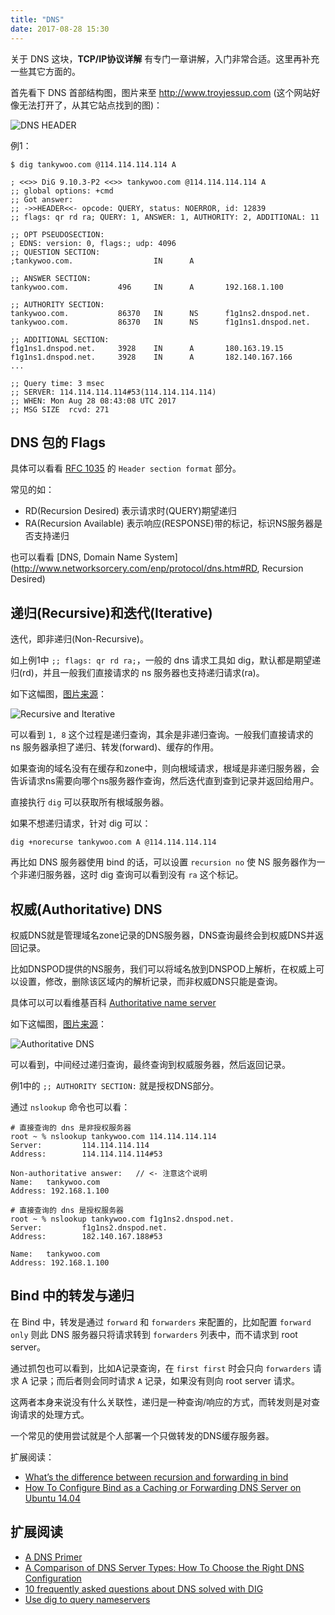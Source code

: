 ```yaml
---
title: "DNS"
date: 2017-08-28 15:30
---
```


关于 DNS 这块，<b>TCP/IP协议详解</b> 有专门一章讲解，入门非常合适。这里再补充一些其它方面的。

首先看下 DNS 首部结构图，图片来至 <http://www.troyjessup.com> (这个网站好像无法打开了，从其它站点找到的图)：

![DNS HEADER](https://tankywoo-wb.b0.upaiyun.com/dns/dns-header.jpg)

例1：

```
$ dig tankywoo.com @114.114.114.114 A

; <<>> DiG 9.10.3-P2 <<>> tankywoo.com @114.114.114.114 A
;; global options: +cmd
;; Got answer:
;; ->>HEADER<<- opcode: QUERY, status: NOERROR, id: 12839
;; flags: qr rd ra; QUERY: 1, ANSWER: 1, AUTHORITY: 2, ADDITIONAL: 11

;; OPT PSEUDOSECTION:
; EDNS: version: 0, flags:; udp: 4096
;; QUESTION SECTION:
;tankywoo.com.                  IN      A

;; ANSWER SECTION:
tankywoo.com.           496     IN      A       192.168.1.100

;; AUTHORITY SECTION:
tankywoo.com.           86370   IN      NS      f1g1ns2.dnspod.net.
tankywoo.com.           86370   IN      NS      f1g1ns1.dnspod.net.

;; ADDITIONAL SECTION:
f1g1ns1.dnspod.net.     3928    IN      A       180.163.19.15
f1g1ns1.dnspod.net.     3928    IN      A       182.140.167.166
...

;; Query time: 3 msec
;; SERVER: 114.114.114.114#53(114.114.114.114)
;; WHEN: Mon Aug 28 08:43:08 UTC 2017
;; MSG SIZE  rcvd: 271

```

## DNS 包的 Flags

具体可以看看 [RFC 1035](http://www.ietf.org/rfc/rfc1035.txt) 的 `Header section format` 部分。

常见的如：

- RD(Recursion Desired) 表示请求时(QUERY)期望递归
- RA(Recursion Available) 表示响应(RESPONSE)带的标记，标识NS服务器是否支持递归

也可以看看 [DNS, Domain Name System](http://www.networksorcery.com/enp/protocol/dns.htm#RD, Recursion Desired)


## 递归(Recursive)和迭代(Iterative)

迭代，即非递归(Non-Recursive)。

如上例1中 `;; flags: qr rd ra;`，一般的 dns 请求工具如 dig，默认都是期望递归(rd)，并且一般我们直接请求的 ns 服务器也支持递归请求(ra)。

如下这幅图，[图片来源](http://slideplayer.com/slide/9431631/)：

![Recursive and Iterative](https://tankywoo-wb.b0.upaiyun.com/dns/dns-recursive-and-iterative.jpg)

可以看到 `1, 8` 这个过程是递归查询，其余是非递归查询。一般我们直接请求的 ns 服务器承担了递归、转发(forward)、缓存的作用。

如果查询的域名没有在缓存和zone中，则向根域请求，根域是非递归服务器，会告诉请求ns需要向哪个ns服务器作查询，然后迭代直到查到记录并返回给用户。

直接执行 `dig` 可以获取所有根域服务器。

如果不想递归请求，针对 dig 可以：

```
dig +norecurse tankywoo.com A @114.114.114.114
```

再比如 DNS 服务器使用 bind 的话，可以设置 `recursion no` 使 NS 服务器作为一个非递归服务器，这时 dig 查询可以看到没有 `ra` 这个标记。


## 权威(Authoritative) DNS

权威DNS就是管理域名zone记录的DNS服务器，DNS查询最终会到权威DNS并返回记录。

比如DNSPOD提供的NS服务，我们可以将域名放到DNSPOD上解析，在权威上可以设置，修改，删除该区域内的解析记录，而非权威DNS只能是查询。

具体可以可以看维基百科 [Authoritative name server](https://en.wikipedia.org/wiki/Name_server#Authoritative_name_server)

如下这幅图，[图片来源](http://social.dnsmadeeasy.com/blog/authoritative-vs-recursive-dns-servers-whats-the-difference/)：

![Authoritative DNS](https://tankywoo-wb.b0.upaiyun.com/dns/dns-authoritative-server.png)

可以看到，中间经过递归查询，最终查询到权威服务器，然后返回记录。

例1中的 `;; AUTHORITY SECTION:` 就是授权DNS部分。

通过 `nslookup` 命令也可以看：

```
# 直接查询的 dns 是非授权服务器
root ~ % nslookup tankywoo.com 114.114.114.114
Server:         114.114.114.114
Address:        114.114.114.114#53

Non-authoritative answer:   // <- 注意这个说明
Name:   tankywoo.com
Address: 192.168.1.100

# 直接查询的 dns 是授权服务器
root ~ % nslookup tankywoo.com f1g1ns2.dnspod.net.
Server:         f1g1ns2.dnspod.net.
Address:        182.140.167.188#53

Name:   tankywoo.com
Address: 192.168.1.100
```

## Bind 中的转发与递归

在 Bind 中，转发是通过 `forward` 和 `forwarders` 来配置的，比如配置 `forward only` 则此 DNS 服务器只将请求转到 `forwarders` 列表中，而不请求到 root server。

通过抓包也可以看到，比如A记录查询，在 `first first` 时会只向 `forwarders` 请求 A 记录；而后者则会同时请求 `A` 记录，如果没有则向 root server 请求。

这两者本身来说没有什么关联性，递归是一种查询/响应的方式，而转发则是对查询请求的处理方式。

一个常见的使用尝试就是个人部署一个只做转发的DNS缓存服务器。

扩展阅读：

- [What’s the difference between recursion and forwarding in bind](https://serverfault.com/questions/661821/what-s-the-difference-between-recursion-and-forwarding-in-bind)
- [How To Configure Bind as a Caching or Forwarding DNS Server on Ubuntu 14.04](https://www.digitalocean.com/community/tutorials/how-to-configure-bind-as-a-caching-or-forwarding-dns-server-on-ubuntu-14-04)


## 扩展阅读

- [A DNS Primer](https://danielmiessler.com/study/dns/)
- [A Comparison of DNS Server Types: How To Choose the Right DNS Configuration](https://www.digitalocean.com/community/tutorials/a-comparison-of-dns-server-types-how-to-choose-the-right-dns-configuration)
- [10 frequently asked questions about DNS solved with DIG](http://anouar.adlani.com/2011/12/useful-dig-command-to-troubleshot-your-domains.html)
- [Use dig to query nameservers](https://support.rackspace.com/how-to/using-dig-to-query-nameservers/)
